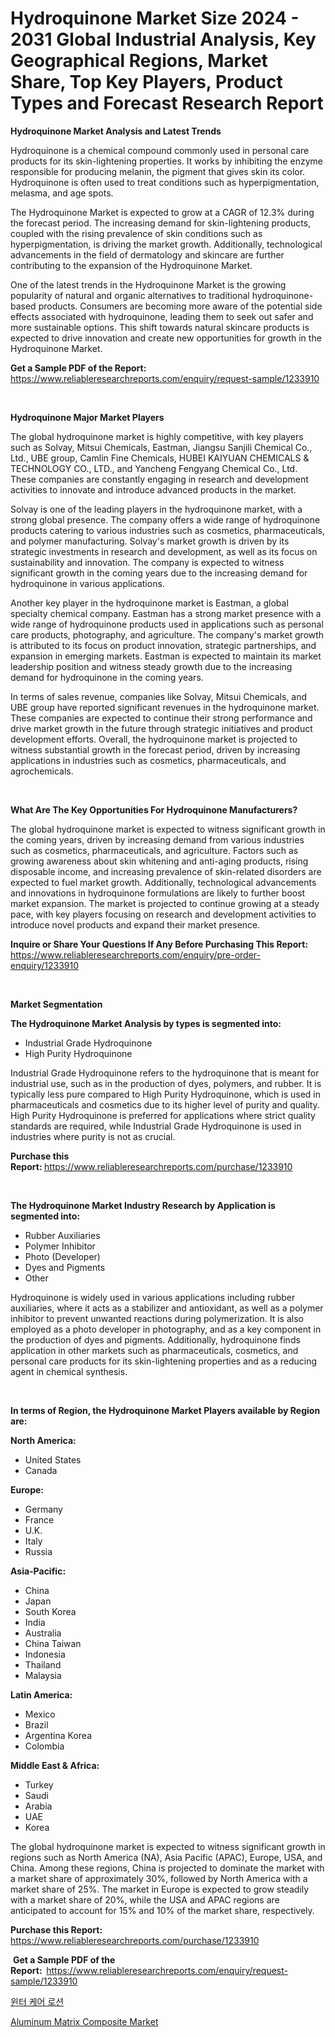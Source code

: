 <p><h1>Hydroquinone Market Size 2024 - 2031 Global Industrial Analysis, Key Geographical Regions, Market Share, Top Key Players, Product Types and Forecast Research Report</h1></p><p><strong>Hydroquinone Market Analysis and Latest Trends</strong></p>
<p><p>Hydroquinone is a chemical compound commonly used in personal care products for its skin-lightening properties. It works by inhibiting the enzyme responsible for producing melanin, the pigment that gives skin its color. Hydroquinone is often used to treat conditions such as hyperpigmentation, melasma, and age spots.</p><p>The Hydroquinone Market is expected to grow at a CAGR of 12.3% during the forecast period. The increasing demand for skin-lightening products, coupled with the rising prevalence of skin conditions such as hyperpigmentation, is driving the market growth. Additionally, technological advancements in the field of dermatology and skincare are further contributing to the expansion of the Hydroquinone Market.</p><p>One of the latest trends in the Hydroquinone Market is the growing popularity of natural and organic alternatives to traditional hydroquinone-based products. Consumers are becoming more aware of the potential side effects associated with hydroquinone, leading them to seek out safer and more sustainable options. This shift towards natural skincare products is expected to drive innovation and create new opportunities for growth in the Hydroquinone Market.</p></p>
<p><strong>Get a Sample PDF of the Report:&nbsp;</strong> <a href="https://www.reliableresearchreports.com/enquiry/request-sample/1233910">https://www.reliableresearchreports.com/enquiry/request-sample/1233910</a></p>
<p>&nbsp;</p>
<p><strong>Hydroquinone Major Market Players</strong></p>
<p><p>The global hydroquinone market is highly competitive, with key players such as Solvay, Mitsui Chemicals, Eastman, Jiangsu Sanjili Chemical Co., Ltd., UBE group, Camlin Fine Chemicals, HUBEI KAIYUAN CHEMICALS & TECHNOLOGY CO., LTD., and Yancheng Fengyang Chemical Co., Ltd. These companies are constantly engaging in research and development activities to innovate and introduce advanced products in the market.</p><p>Solvay is one of the leading players in the hydroquinone market, with a strong global presence. The company offers a wide range of hydroquinone products catering to various industries such as cosmetics, pharmaceuticals, and polymer manufacturing. Solvay's market growth is driven by its strategic investments in research and development, as well as its focus on sustainability and innovation. The company is expected to witness significant growth in the coming years due to the increasing demand for hydroquinone in various applications.</p><p>Another key player in the hydroquinone market is Eastman, a global specialty chemical company. Eastman has a strong market presence with a wide range of hydroquinone products used in applications such as personal care products, photography, and agriculture. The company's market growth is attributed to its focus on product innovation, strategic partnerships, and expansion in emerging markets. Eastman is expected to maintain its market leadership position and witness steady growth due to the increasing demand for hydroquinone in the coming years.</p><p>In terms of sales revenue, companies like Solvay, Mitsui Chemicals, and UBE group have reported significant revenues in the hydroquinone market. These companies are expected to continue their strong performance and drive market growth in the future through strategic initiatives and product development efforts. Overall, the hydroquinone market is projected to witness substantial growth in the forecast period, driven by increasing applications in industries such as cosmetics, pharmaceuticals, and agrochemicals.</p></p>
<p>&nbsp;</p>
<p><strong>What Are The Key Opportunities For Hydroquinone Manufacturers?</strong></p>
<p><p>The global hydroquinone market is expected to witness significant growth in the coming years, driven by increasing demand from various industries such as cosmetics, pharmaceuticals, and agriculture. Factors such as growing awareness about skin whitening and anti-aging products, rising disposable income, and increasing prevalence of skin-related disorders are expected to fuel market growth. Additionally, technological advancements and innovations in hydroquinone formulations are likely to further boost market expansion. The market is projected to continue growing at a steady pace, with key players focusing on research and development activities to introduce novel products and expand their market presence.</p></p>
<p><strong>Inquire or Share Your Questions If Any Before Purchasing This Report:</strong> <a href="https://www.reliableresearchreports.com/enquiry/pre-order-enquiry/1233910">https://www.reliableresearchreports.com/enquiry/pre-order-enquiry/1233910</a></p>
<p>&nbsp;</p>
<p><strong>Market Segmentation</strong></p>
<p><strong>The Hydroquinone Market Analysis by types is segmented into:</strong></p>
<p><ul><li>Industrial Grade Hydroquinone</li><li>High Purity Hydroquinone</li></ul></p>
<p><p>Industrial Grade Hydroquinone refers to the hydroquinone that is meant for industrial use, such as in the production of dyes, polymers, and rubber. It is typically less pure compared to High Purity Hydroquinone, which is used in pharmaceuticals and cosmetics due to its higher level of purity and quality. High Purity Hydroquinone is preferred for applications where strict quality standards are required, while Industrial Grade Hydroquinone is used in industries where purity is not as crucial.</p></p>
<p><strong>Purchase this Report:&nbsp;</strong><a href="https://www.reliableresearchreports.com/purchase/1233910">https://www.reliableresearchreports.com/purchase/1233910</a></p>
<p>&nbsp;</p>
<p><strong>The Hydroquinone Market Industry Research by Application is segmented into:</strong></p>
<p><ul><li>Rubber Auxiliaries</li><li>Polymer Inhibitor</li><li>Photo (Developer)</li><li>Dyes and Pigments</li><li>Other</li></ul></p>
<p><p>Hydroquinone is widely used in various applications including rubber auxiliaries, where it acts as a stabilizer and antioxidant, as well as a polymer inhibitor to prevent unwanted reactions during polymerization. It is also employed as a photo developer in photography, and as a key component in the production of dyes and pigments. Additionally, hydroquinone finds application in other markets such as pharmaceuticals, cosmetics, and personal care products for its skin-lightening properties and as a reducing agent in chemical synthesis.</p></p>
<p>&nbsp;</p>
<p><strong>In terms of Region, the Hydroquinone Market Players available by Region are:</strong></p>
<p>
    <p> <strong> North America: </strong>
        <ul>
            <li>United States</li>
            <li>Canada</li>
        </ul>
        </p> 
    <p> <strong> Europe: </strong>
        <ul>
            <li>Germany</li>
            <li>France</li>
            <li>U.K.</li>
            <li>Italy</li>
            <li>Russia</li>
        </ul>
        </p> 
    <p> <strong> Asia-Pacific: </strong>
        <ul>
            <li>China</li>
            <li>Japan</li>
            <li>South Korea</li>
            <li>India</li>
            <li>Australia</li>
            <li>China Taiwan</li>
            <li>Indonesia</li>
            <li>Thailand</li>
            <li>Malaysia</li>
        </ul>
        </p> 
    <p> <strong> Latin America: </strong>
        <ul>
            <li>Mexico</li>
            <li>Brazil</li>
            <li>Argentina Korea</li>
            <li>Colombia</li>
        </ul>
        </p> 
    <p> <strong> Middle East & Africa: </strong>
        <ul>
            <li>Turkey</li>
            <li>Saudi</li>
            <li>Arabia</li>
            <li>UAE</li>
            <li>Korea</li>
        </ul>
    </p>
    </p>
<p><p>The global hydroquinone market is expected to witness significant growth in regions such as North America (NA), Asia Pacific (APAC), Europe, USA, and China. Among these regions, China is projected to dominate the market with a market share of approximately 30%, followed by North America with a market share of 25%. The market in Europe is expected to grow steadily with a market share of 20%, while the USA and APAC regions are anticipated to account for 15% and 10% of the market share, respectively.</p></p>
<p><strong>Purchase this Report: </strong><a href="https://www.reliableresearchreports.com/purchase/1233910">https://www.reliableresearchreports.com/purchase/1233910</a></p>
<p>&nbsp;<strong>Get a Sample PDF of the Report:&nbsp;&nbsp;</strong><a href="https://www.reliableresearchreports.com/enquiry/request-sample/1233910">https://www.reliableresearchreports.com/enquiry/request-sample/1233910</a></p>
<p><strong></strong></p>
<p><p><a href="https://github.com/idcefvhkdut6/Market-Research-Report-List-1/blob/main/6160817193980.md">윈터 케어 로션</a></p><p><a href="https://github.com/GroverBarry/Market-Research-Report-List-4/blob/main/aluminum-matrix-composite-market.md">Aluminum Matrix Composite Market</a></p></p>